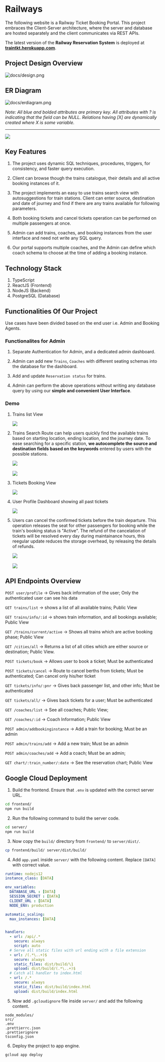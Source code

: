 # Railways

The following website is a Railway Ticket Booking Portal. This project embraces the Client-Server architecture, where the server and database are hosted separately and the client communicates via REST APIs. 

The latest version of the **Railway Reservation System** is deployed at **[traintkt.herokuapp.com](https://traintkt.herokuapp.com/)**.


## Project Design Overview

![docs/design.png](docs/design.png)

## ER Diagram

![docs/erdiagram.png](docs/erdiagram.png)


*Note: All blue and bolded attributes are primary key. All attributes with ? is indicating that the field can be NULL. Relations having [X] are dynamically created where X is some variable.*

<hr/>

<!-- Home Page  -->
<img src="./docs/home.png" />

## Key Features

1. The project uses dynamic SQL techniques, procedures, triggers, for consistency, and faster query execution. 

2. Client can browse though the trains catalogue, their details and all active booking instances of it.

3. The project implements an easy to use trains search view with autosuggestions for train stations. Client can enter source, destination and date of journey and find if there are any trains available for following parameters.

4. Both booking tickets and cancel tickets operation can be performed on multiple passengers at once. 

5. Admin can add trains, coaches, and booking instances from the 
user interface and need not write any SQL query.

6. Our portal supports multiple coaches, and the Admin can define which coach schema to choose at the time of adding a booking instance.

## Technology Stack
1. TypeScript
2. ReactJS (Frontend)
3. NodeJS (Backend)
4. PostgreSQL (Database)

## Functionalities Of Our Project
Use cases have been divided based on the end user i.e. Admin and Booking Agents.
    
### Functionalites for Admin
1. Separate Authentication for Admin, and a dedicated admin dashboard.
   
2. Admin can add new `Trains`, `Coaches` with different seating schemas into the database for the dashboard.

3. Add and update `Reservation status` for trains.

4. Admin can perform the above operations without writing any database query by using our **simple and convenient User Interface**.

### Demo
1. Trains list View
    
    <!-- Trains page view -->
    <img src="./docs/trains.png" />


2. Trains Search Route can help users quickly find the available trains based on starting location, ending location, and the journey date. To ease searching for a specific station, **we autocomplete the source and destination fields based on the keywords** entered by users with the possible stations.
   
    <!-- Search trains page view -->
    <img src="./docs/incremental_search_trains.png" />
    <br><br>
    <!-- Search results -->
    <img src="./docs/search_results.png">

3. Tickets Booking View
   
    <!-- Ticket booking input view -->
    <img src="./docs/book_ticket.png">

4. User Profile Dashboard showing all past tickets
    
    <!-- Ticket booking input view -->
    <img src="./docs/my_tickets.png">


5. Users can cancel the confirmed tickets before the train departure. This operation releases the seat for other passengers for booking while the train's booking status is "Active". The refund of the cancelation of tickets will be resolved every day during maintainance hours, this reegular update reduces the storage overhead, by releasing the details of refunds.
   
    <!-- cancel ticket view on profile -->
    <img src="./docs/cancel_booked_ticket.png">
    <br><br>
    <!-- refund on ticket view on profile -->
    <img src="./docs/cancel_ticket_refund.png">


## API Endpoints Overview

`POST user/profile` → Gives back information of the user; Only the authenticated user can see his data

`GET trains/list` → shows a list of all available trains; Public View

`GET trains/info/:id` → shows train information, and all bookings available; Public View

`GET /trains/current/active` → Shows all trains which are active booking phase; Public View

`GET /cities/all` → Returns a list of all cities which are either source or destination; Public View.

`POST tickets/book` → Allows user to book a ticket; Must be authenticated

`POST tickets/cancel` → Route to cancel berths from tickets; Must be authenticated; Can cancel only his/her ticket

`GET tickets/info/:pnr` → Gives back passenger list, and other info; Must be authenticated

`GET tickets/all/` → Gives back tickets for a user; Must be authenticated

`GET /coaches/list` → See all coaches; Public View;

`GET /coaches/:id` → Coach Information; Public View

`POST admin/addbookinginstance` → Add a train for booking; Must be an admin

`POST admin/trains/add` → Add a new train; Must be an admin

`POST admin/coaches/add` → Add a coach; Must be an admin;

`GET chart/:train_number/:date` → See the reservation chart; Public View

## Google Cloud Deployment

1. Build the frontend. Ensure that `.env` is updated with the correct server URL.  
```bash
cd frontend/
npm run build
```
2. Run the following command to build the server code.
```bash
cd server/
npm run build
```
3. Now copy the `build/` directory from `frontend/` to `server/dist/`.
```bash
cp frontend/build/ server/dist/build/ 
```
4. Add `app.yaml` inside `server/` with the following content. Replace `[DATA]` with correct value.
```yaml
runtime: nodejs12
instance_class: [DATA]

env_variables:
  DATABASE_URL : [DATA]
  SESSION_SECRET : [DATA]
  CLIENT_URL : [DATA]
  NODE_ENV: production

automatic_scaling:
  max_instances: [DATA]


handlers:
  - url: /api/.*
    secure: always
    script: auto
  # Serve all static files with url ending with a file extension
  - url: /(.*\..+)$
    secure: always
    static_files: dist/build/\1
    upload: dist/build/(.*\..+)$
  # Catch all handler to index.html
  - url: /.*
    secure: always
    static_files: dist/build/index.html
    upload: dist/build/index.html

```
5. Now add `.gcloudignore` file inside `server/` and add the following content.
```
node_modules/
src/
.env
.prettierrc.json
.prettierignore
tsconfig.json
```
6. Deploy the project to app engine.
```bash
gcloud app deploy
```